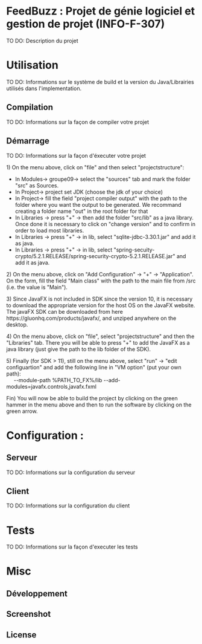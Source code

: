 # FeedBuzz : Projet de génie logiciel et gestion de projet (INFO-F-307)

TO DO: Description du projet

# Utilisation

TO DO: Informations sur le système de build et la version du Java/Librairies utilisés dans l'implementation.

## Compilation

TO DO: Informations sur la façon de compiler votre projet 

## Démarrage 

TO DO: Informations sur la façon d'éxecuter votre projet

<p>
1) On the menu above, click on "file" and then select "projectstructure":
<ul>
	<li>In Modules-> groupe09-> select the "sources" tab and mark the folder "src" as Sources.</li>
	<li>In Project-> project set JDK (choose the jdk of your choice)</li>
	<li>In Project-> fill the field "project compiler output" with the path to the folder where you want the output to be generated. We recommand creating a folder name "out" in the root folder for that </li>
	<li>In Libraries -> press "+" -> then add the folder "src/lib" as a java library. Once done it is necessary to click on "change version" and to confirm in order to load most libraries.</li>
	<li>In Libraries -> press "+" -> in lib, select "sqlite-jdbc-3.30.1.jar" and add it as java.</li>
	<li>In Libraries -> press "+" -> in lib, select "spring-secuity-crypto/5.2.1.RELEASE/spring-security-crypto-5.2.1.RELEASE.jar" and add it as java.</li>
</ul></p>

<p>
2) On the menu above, click on "Add Configuration" -> "+" -> "Application". On the form, fill the field "Main class" with the path to the main file from /src (i.e. the value is "Main"). 
</p>

<p>
3) Since JavaFX is not included in SDK since the version 10, it is necessary to download the appropriate version for the host OS on the JavaFX website.
The javaFX SDK can be downloaded from here https://gluonhq.com/products/javafx/, and unziped anywhere on the desktop.
</p>
<p>
4) On the menu above, click on "file", select "projectstructure"  and then the "Libraries" tab. There you will be able to press "+" to add the JavaFX as a java library (just give the path to the lib folder of the SDK).
</p>
<p>
5) Finally (for SDK > 11), still on the menu above, select "run" -> "edit configuartion" and add the following line in "VM option" (put your own path):<br>
	&nbsp;&nbsp;&nbsp;&nbsp; --module-path %PATH_TO_FX%/lib --add-modules=javafx.controls,javafx.fxml
</p>
<p>
Fin) You will now be able to build the project by clicking on the green hammer in the menu above and then to run the software by clicking on the green arrow.
</p>

# Configuration :

## Serveur 

TO DO: Informations sur la configuration du serveur

## Client

TO DO: Informations sur la configuration du client

# Tests

TO DO: Informations sur la façon d'executer les tests

# Misc

## Développement

## Screenshot

## License
